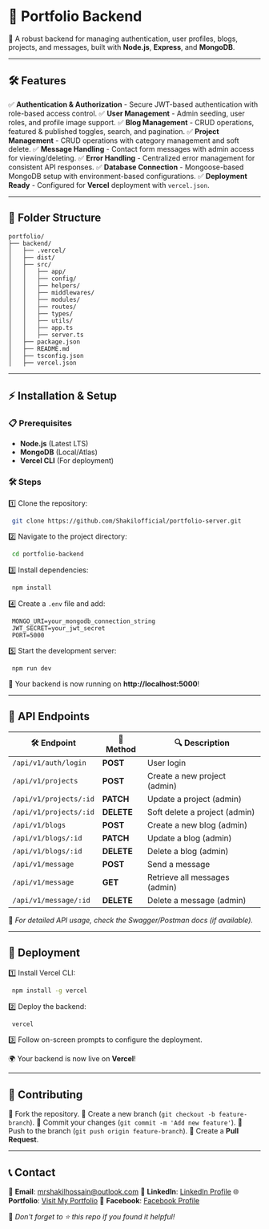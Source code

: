 # 📌 Portfolio Backend

🚀 A robust backend for managing authentication, user profiles, blogs, projects, and messages, built with **Node.js**, **Express**, and **MongoDB**.

---

## 🛠 Features

✅ **Authentication & Authorization** - Secure JWT-based authentication with role-based access control.
✅ **User Management** - Admin seeding, user roles, and profile image support.
✅ **Blog Management** - CRUD operations, featured & published toggles, search, and pagination.
✅ **Project Management** - CRUD operations with category management and soft delete.
✅ **Message Handling** - Contact form messages with admin access for viewing/deleting.
✅ **Error Handling** - Centralized error management for consistent API responses.
✅ **Database Connection** - Mongoose-based MongoDB setup with environment-based configurations.
✅ **Deployment Ready** - Configured for **Vercel** deployment with `vercel.json`.

---

## 📂 Folder Structure

```
portfolio/
├── backend/
│   ├── .vercel/
│   ├── dist/
│   ├── src/
│   │   ├── app/
│   │   ├── config/
│   │   ├── helpers/
│   │   ├── middlewares/
│   │   ├── modules/
│   │   ├── routes/
│   │   ├── types/
│   │   ├── utils/
│   │   ├── app.ts
│   │   ├── server.ts
│   ├── package.json
│   ├── README.md
│   ├── tsconfig.json
│   ├── vercel.json
```

---

## ⚡ Installation & Setup

### 📋 Prerequisites

- **Node.js** (Latest LTS)
- **MongoDB** (Local/Atlas)
- **Vercel CLI** (For deployment)

### 🛠 Steps

1️⃣ Clone the repository:

```sh
 git clone https://github.com/Shakilofficial/portfolio-server.git
```

2️⃣ Navigate to the project directory:

```sh
 cd portfolio-backend
```

3️⃣ Install dependencies:

```sh
 npm install
```

4️⃣ Create a `.env` file and add:

```env
 MONGO_URI=your_mongodb_connection_string
 JWT_SECRET=your_jwt_secret
 PORT=5000
```

5️⃣ Start the development server:

```sh
 npm run dev
```

🚀 Your backend is now running on **http://localhost:5000**!

---

## 📡 API Endpoints

| 🛠 Endpoint            | 🔹 Method  | 🔍 Description                |
| ---------------------- | ---------- | ----------------------------- |
| `/api/v1/auth/login`   | **POST**   | User login                    |
| `/api/v1/projects`     | **POST**   | Create a new project (admin)  |
| `/api/v1/projects/:id` | **PATCH**  | Update a project (admin)      |
| `/api/v1/projects/:id` | **DELETE** | Soft delete a project (admin) |
| `/api/v1/blogs`        | **POST**   | Create a new blog (admin)     |
| `/api/v1/blogs/:id`    | **PATCH**  | Update a blog (admin)         |
| `/api/v1/blogs/:id`    | **DELETE** | Delete a blog (admin)         |
| `/api/v1/message`      | **POST**   | Send a message                |
| `/api/v1/message`      | **GET**    | Retrieve all messages (admin) |
| `/api/v1/message/:id`  | **DELETE** | Delete a message (admin)      |

📌 _For detailed API usage, check the Swagger/Postman docs (if available)._

---

## 🚀 Deployment

1️⃣ Install Vercel CLI:

```sh
 npm install -g vercel
```

2️⃣ Deploy the backend:

```sh
 vercel
```

3️⃣ Follow on-screen prompts to configure the deployment.

🌍 Your backend is now live on **Vercel**!

---

## 👥 Contributing

🔹 Fork the repository.
🔹 Create a new branch (`git checkout -b feature-branch`).
🔹 Commit your changes (`git commit -m 'Add new feature'`).
🔹 Push to the branch (`git push origin feature-branch`).
🔹 Create a **Pull Request**.

---

## 📞 Contact

📧 **Email**: [mrshakilhossain@outlook.com](mailto:mrshakilhossain@outlook.com)
🔗 **LinkedIn**: [LinkedIn Profile](https://www.linkedin.com/in/your-profile)
🌐 **Portfolio**: [Visit My Portfolio](https://shakilhossain-sigma.vercel.app)
📘 **Facebook**: [Facebook Profile](https://www.facebook.com/iamshakilhossain)

💖 _Don't forget to ⭐ this repo if you found it helpful!_
